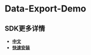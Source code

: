 # Data-Export-Demo

## SDK更多详情

- [**中文**](https://data-doc.readthedocs.io/zh_CN/sdk_v1.7.0_beta/docs/WeBankBlockchain-Data-Export/index.html)
- [**快速安装**](https://data-doc.readthedocs.io/zh_CN/sdk_v1.7.0_beta/docs/WeBankBlockchain-Data-Export/install_SDK.html)
